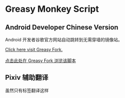 # Greasy Monkey Script

## Android Developer Chinese Version
Android 开发者谷歌官方网站自动跳转到无需穿墙的镜像站。

<a href="http://greasyfork.org/scripts/37313">Click here visit Greasy Fork.<br><br>点击此处在 Greasy Fork 浏览该脚本</a>

## Pixiv 辅助翻译
虽然只有标签翻译这样

